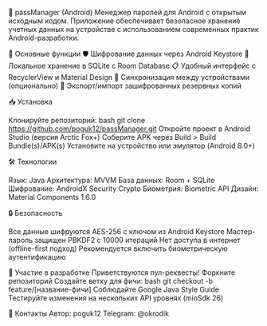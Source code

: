📱 passManager (Android)
Менеджер паролей для Android с открытым исходным кодом. Приложение обеспечивает безопасное хранение учетных данных на устройстве с использованием современных практик Android-разработки.

🔑 Основные функции
🛡️ Шифрование данных через Android Keystore
📁 Локальное хранение в SQLite с Room Database
📋 Удобный интерфейс с RecyclerView и Material Design
🔄 Синхронизация между устройствами (опционально)
🚀 Экспорт/импорт зашифрованных резервных копий

📥 Установка

Клонируйте репозиторий:
bash
git clone https://github.com/poguk12/passManager.git
Откройте проект в Android Studio (версия Arctic Fox+)
Соберите APK через Build > Build Bundle(s)/APK(s)
Установите на устройство или эмулятор (Android 8.0+)

🛠 Технологии

Язык: Java
Архитектура: MVVM
База данных: Room + SQLite
Шифрование: AndroidX Security Crypto
Биометрия: Biometric API
Дизайн: Material Components 1.6.0

🔒 Безопасность

Все данные шифруются AES-256 с ключом из Android Keystore
Мастер-пароль защищен PBKDF2 с 10000 итераций
Нет доступа в интернет (offline-first подход)
Рекомендуется включить биометрическую аутентификацию


🤝 Участие в разработке
Приветствуются пул-реквесты!
Форкните репозиторий
Создайте ветку для фичи:
bash
git checkout -b feature/[название-фичи]
Соблюдайте Google Java Style Guide
Тестируйте изменения на нескольких API уровнях (minSdk 26)


📮 Контакты
Автор: poguk12
Telegram: @okrodik
